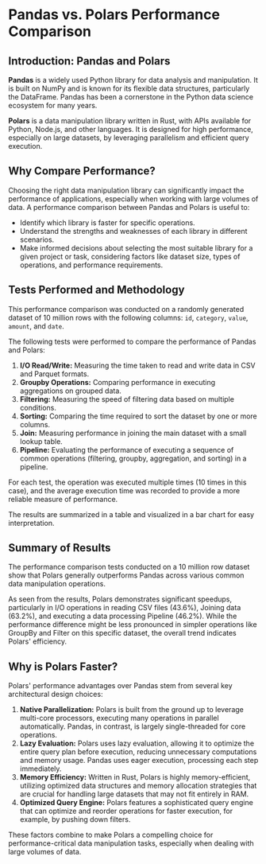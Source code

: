 # Pandas vs. Polars Performance Comparison

## Introduction: Pandas and Polars

**Pandas** is a widely used Python library for data analysis and manipulation. It is built on NumPy and is known for its flexible data structures, particularly the DataFrame. Pandas has been a cornerstone in the Python data science ecosystem for many years.

**Polars** is a data manipulation library written in Rust, with APIs available for Python, Node.js, and other languages. It is designed for high performance, especially on large datasets, by leveraging parallelism and efficient query execution.

## Why Compare Performance?

Choosing the right data manipulation library can significantly impact the performance of applications, especially when working with large volumes of data. A performance comparison between Pandas and Polars is useful to:

*   Identify which library is faster for specific operations.
*   Understand the strengths and weaknesses of each library in different scenarios.
*   Make informed decisions about selecting the most suitable library for a given project or task, considering factors like dataset size, types of operations, and performance requirements.

## Tests Performed and Methodology

This performance comparison was conducted on a randomly generated dataset of 10 million rows with the following columns: `id`, `category`, `value`, `amount`, and `date`.

The following tests were performed to compare the performance of Pandas and Polars:

1.  **I/O Read/Write:** Measuring the time taken to read and write data in CSV and Parquet formats.
2.  **Groupby Operations:** Comparing performance in executing aggregations on grouped data.
3.  **Filtering:** Measuring the speed of filtering data based on multiple conditions.
4.  **Sorting:** Comparing the time required to sort the dataset by one or more columns.
5.  **Join:** Measuring performance in joining the main dataset with a small lookup table.
6.  **Pipeline:** Evaluating the performance of executing a sequence of common operations (filtering, groupby, aggregation, and sorting) in a pipeline.

For each test, the operation was executed multiple times (10 times in this case), and the average execution time was recorded to provide a more reliable measure of performance.

The results are summarized in a table and visualized in a bar chart for easy interpretation.

## Summary of Results

The performance comparison tests conducted on a 10 million row dataset show that Polars generally outperforms Pandas across various common data manipulation operations.

As seen from the results, Polars demonstrates significant speedups, particularly in I/O operations in reading CSV files (43.6%), Joining data (63.2%), and executing a data processing Pipeline (46.2%). While the performance difference might be less pronounced in simpler operations like GroupBy and Filter on this specific dataset, the overall trend indicates Polars' efficiency.

## Why is Polars Faster?

Polars' performance advantages over Pandas stem from several key architectural design choices:

1.  **Native Parallelization:** Polars is built from the ground up to leverage multi-core processors, executing many operations in parallel automatically. Pandas, in contrast, is largely single-threaded for core operations.
2.  **Lazy Evaluation:** Polars uses lazy evaluation, allowing it to optimize the entire query plan before execution, reducing unnecessary computations and memory usage. Pandas uses eager execution, processing each step immediately.
3.  **Memory Efficiency:** Written in Rust, Polars is highly memory-efficient, utilizing optimized data structures and memory allocation strategies that are crucial for handling large datasets that may not fit entirely in RAM.
4.  **Optimized Query Engine:** Polars features a sophisticated query engine that can optimize and reorder operations for faster execution, for example, by pushing down filters.

These factors combine to make Polars a compelling choice for performance-critical data manipulation tasks, especially when dealing with large volumes of data.
